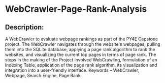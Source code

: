 # WebCrawler-Page-Rank-Analysis

## Description:
A WebCrawler to evaluate webpage rankings as part of the PY4E Capstone project. The WebCrawler navigates through the website's webpages, pulling them into the SQLite database, applying a page rank algorithm to rank the websites, and visualizing the current top pages in terms of page rank.
The steps in the making of the Project involved WebCrawling, formulation of an 
Indexing Table, application of the page rank algorithm, its visualization and integration 
into a user-friendly interface.
Keywords – WebCrawler, Webpage, Search Engine, Page Rank
